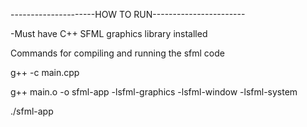 ---------------------HOW TO RUN-----------------------

-Must have C++ SFML graphics library installed

Commands for compiling and running the sfml code

g++ -c main.cpp

g++ main.o -o sfml-app -lsfml-graphics -lsfml-window -lsfml-system

./sfml-app
